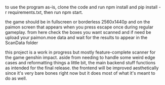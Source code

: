 to use the program as-is, clone the code and run npm install and pip install -r requirements.txt, then run npm start.

the game should be in fullscreen or borderless 2560x1440p and on the paimon screen that appears when you press escape once during regular gameplay. from here check the boxes you want scanned and if need be upload your paimon.moe data and wait for the results to appear in the ScanData folder

this project is a work in progress but mostly feature-complete scanner for the game genshin impact. aside from needing to handle some weird edge cases and reformatting things a little bit, the main backend stuff functions as intended for the final release. the frontend will be improved aesthetically since it's very bare bones right now but it does most of what it's meant to do as well. 
